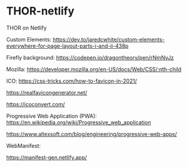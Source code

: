 # THOR-netlify
THOR on Netlify

Custom Elements:
https://dev.to/jaredcwhite/custom-elements-everywhere-for-page-layout-parts-i-and-ii-438p

Firefly background:
https://codepen.io/dragontheory/pen/rNmNyJz

Mozilla:
https://developer.mozilla.org/en-US/docs/Web/CSS/:nth-child

ICO:
https://css-tricks.com/how-to-favicon-in-2021/

https://realfavicongenerator.net/

https://icoconvert.com/

Progressive Web Application (PWA):
https://en.wikipedia.org/wiki/Progressive_web_application

https://www.altexsoft.com/blog/engineering/progressive-web-apps/

WebManifest:

https://manifest-gen.netlify.app/
